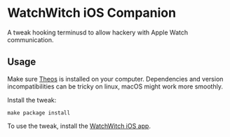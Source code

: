 # WatchWitch iOS Companion

A tweak hooking terminusd to allow hackery with Apple Watch communication.

## Usage

Make sure [Theos](https://theos.dev/docs/) is installed on your computer. Dependencies and version incompatibilities can be tricky on linux, macOS might work more smoothly.

Install the tweak:
```
make package install
```

To use the tweak, install the [WatchWitch iOS app](https://github.com/rec0de/watchwitch-ios-companion).
